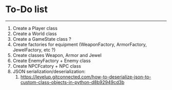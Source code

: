 # To-Do list

---

1. Create a Player class
2. Create a World class
3. Create a GameState class ?
4. Create factories for equipment (WeaponFactory, ArmorFactory, JewelFactory, etc ?)
5. Create classes Weapon, Armor and Jewel
6. Create EnemyFactory + Enemy class
7. Create NPCFcatory + NPC class
8. JSON serialization/deserialization:
   1. https://levelup.gitconnected.com/how-to-deserialize-json-to-custom-class-objects-in-python-d8b92949cd3b